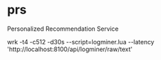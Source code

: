 # prs
Personalized Recommendation Service

wrk -t4 -c512 -d30s --script=logminer.lua --latency 'http://localhost:8100/api/logminer/raw/text'